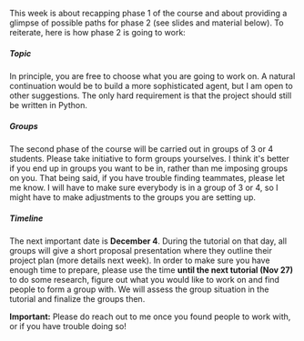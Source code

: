 This week is about recapping phase 1 of the course and about providing a glimpse of possible paths for phase 2 (see slides and material below). To reiterate, here is how phase 2 is going to work:
 
##### Topic

In principle, you are free to choose what you are going to work on. A natural continuation would be to build a more sophisticated agent, but I am open to other suggestions. The only hard requirement is that the project should still be written in Python.

##### Groups

The second phase of the course will be carried out in groups of 3 or 4 students. Please take initiative to form groups yourselves. I think it's better if you end up in groups you want to be in, rather than me imposing groups on you. That being said, if you have trouble finding teammates, please let me know. I will have to make sure everybody is in a group of 3 or 4, so I might have to make adjustments to the groups you are setting up. 

##### Timeline

The next important date is **December 4**. During the tutorial on that day, all groups will give a short proposal presentation where they outline their project plan (more details next week). In order to make sure you have enough time to prepare, please use the time **until the next tutorial (Nov 27)** to do some research, figure out what you would like to work on and find people to form a group with. We will assess the group situation in the tutorial and finalize the groups then. 

**Important:** Please do reach out to me once you found people to work with, or if you have trouble doing so!